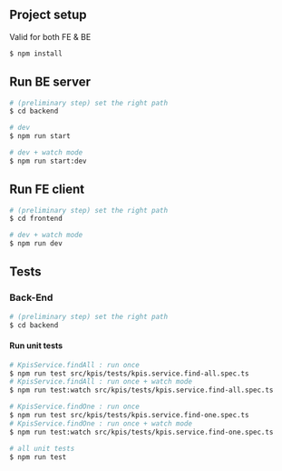 

## Project setup

Valid for both FE & BE

```bash
$ npm install
```

## Run BE server

```bash
# (preliminary step) set the right path
$ cd backend
```
```bash
# dev
$ npm run start

# dev + watch mode
$ npm run start:dev
```

## Run FE client

```bash
# (preliminary step) set the right path
$ cd frontend
```
```bash
# dev + watch mode
$ npm run dev
```

## Tests

### Back-End

```bash
# (preliminary step) set the right path
$ cd backend
```

#### Run unit tests

```bash
# KpisService.findAll : run once
$ npm run test src/kpis/tests/kpis.service.find-all.spec.ts
# KpisService.findAll : run once + watch mode
$ npm run test:watch src/kpis/tests/kpis.service.find-all.spec.ts

# KpisService.findOne : run once
$ npm run test src/kpis/tests/kpis.service.find-one.spec.ts
# KpisService.findOne : run once + watch mode
$ npm run test:watch src/kpis/tests/kpis.service.find-one.spec.ts

# all unit tests
$ npm run test
```



